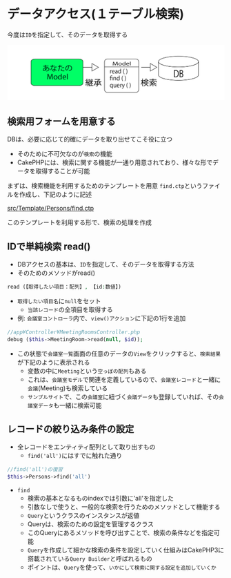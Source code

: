 # データアクセス(１テーブル検索)

今度は`ID`を指定して、そのデータを取得する

![cake3_0015.png](image/cake3_0015.png)

## 検索用フォームを用意する

DBは、必要に応じて的確にデータを取り出せてこそ役に立つ

* そのために不可欠なのが`検索`の機能
* CakePHPには、検索に関する機能が一通り用意されており、様々な形でデータを取得することが可能

まずは、検索機能を利用するためのテンプレートを用意
`find.ctp`というファイルを作成し、下記のように記述

[src/Template/Persons/find.ctp](find.cpt)

このテンプレートを利用する形で、検索の処理を作成

## IDで単純検索 read()

* DBアクセスの基本は、`ID`を指定して、そのデータを取得する方法
* そのためのメソッドがread()

```php
read (【取得したい項目：配列】, 【id:数値】)
```

* `取得したい項目名`に`null`をセット
    * `当該レコード`の全項目を取得する
* 例: `会議室コントローラ`内で、`view()アクション`に下記の1行を追加

```php
//app¥Controller¥MeetingRoomsController.php
debug ($this->MeetingRoom->read(null, $id));
```

* この状態で`会議室一覧`画面の任意のデータの`View`をクリックすると、`検索結果`が下記のように表示される
    * 変数の中に`Meeting`という`空っぽの配列`もある
    * これは、`会議室モデル`で関連を定義しているので、`会議室レコード`と一緒に`会議`(Meeting)も検索している
    * `サンプルサイト`で、この`会議室`に紐づく`会議データ`も登録していれば、その`会議室データ`も一緒に検索可能


## レコードの絞り込み条件の設定

* 全レコードをエンティティ配列として取り出すもの
    * `find('all')`にはすでに触れた通り

```php
//find('all')の復習
$this->Persons->find('all')
```

* `find`
    * 検索の基本となるものindexでは引数に'all'を指定した
    * 引数なしで使うと、一般的な検索を行うためのメソッドとして機能する
    * `Query`というクラスのインスタンスが返値
    * Queryは、検索のための設定を管理するクラス
    * このQueryにあるメソッドを呼び出すことで、検索の条件などを指定可能
    * `Query`を作成して細かな検索の条件を設定していく仕組みはCakePHP3に搭載されている`Query Builder`と呼ばれるもの
    * ポイントは、`Query`を使って、`いかにして検索に関する設定を追加していくか`